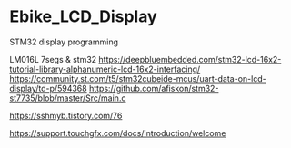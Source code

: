 # Ebike_LCD_Display
STM32 display programming

LM016L 7segs & stm32
https://deepbluembedded.com/stm32-lcd-16x2-tutorial-library-alphanumeric-lcd-16x2-interfacing/
https://community.st.com/t5/stm32cubeide-mcus/uart-data-on-lcd-display/td-p/594368
https://github.com/afiskon/stm32-st7735/blob/master/Src/main.c

https://sshmyb.tistory.com/76

https://support.touchgfx.com/docs/introduction/welcome
